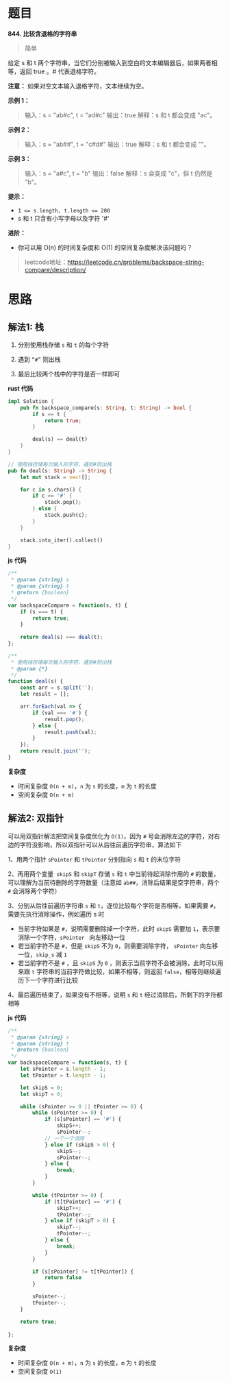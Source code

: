 # 题目
**844. 比较含退格的字符串**
> 简单

给定 s 和 t 两个字符串，当它们分别被输入到空白的文本编辑器后，如果两者相等，返回 true 。# 代表退格字符。

**注意：** 如果对空文本输入退格字符，文本继续为空。

**示例 1：**
>输入：s = "ab#c", t = "ad#c"
>输出：true
>解释：s 和 t 都会变成 "ac"。

**示例 2：**
>输入：s = "ab##", t = "c#d#"
>输出：true
>解释：s 和 t 都会变成 ""。

**示例 3：**
>输入：s = "a#c", t = "b"
>输出：false
>解释：s 会变成 "c"，但 t 仍然是 "b"。



**提示：**
* `1 <= s.length, t.length <= 200`
* s 和 t 只含有小写字母以及字符 '#'

**进阶：**
* 你可以用 O(n) 的时间复杂度和 O(1) 的空间复杂度解决该问题吗？

> leetcode地址：https://leetcode.cn/problems/backspace-string-compare/description/



# 思路

## 解法1: 栈

1. 分别使用栈存储 `s` 和 `t` 的每个字符

2. 遇到 `“#”` 则出栈
3. 最后比较两个栈中的字符是否一样即可



**rust 代码**

```rust
impl Solution {
    pub fn backspace_compare(s: String, t: String) -> bool {
        if s == t {
            return true;
        }

        deal(s) == deal(t)
    }
}

// 使用栈存储每次输入的字符，遇到#则出栈
pub fn deal(s: String) -> String {
    let mut stack = vec![];

    for c in s.chars() {
        if c == '#' {
            stack.pop();
        } else {
            stack.push(c);
        }
    }

    stack.into_iter().collect()
}
```



**js 代码**

```js
/**
 * @param {string} s
 * @param {string} t
 * @return {boolean}
 */
var backspaceCompare = function(s, t) {
    if (s === t) {
        return true;
    }
    
    return deal(s) === deal(t);
};

/**
 * 使用栈存储每次输入的字符，遇到#则出栈
 * @param {*} 
 */
function deal(s) {
    const arr = s.split('');
    let result = [];

    arr.forEach(val => {
        if (val === '#') {
            result.pop(); 
        } else {
            result.push(val);
        }
    });
    return result.join('');
}

```



**复杂度**

* 时间复杂度 `O(n + m)`，`n` 为 `s` 的长度，`m` 为 `t` 的长度
 * 空间复杂度 `O(n + m)`



## 解法2: 双指针

可以用双指针解法把空间复杂度优化为 `O(1)`，因为 `#` 号会消除左边的字符，对右边的字符没影响，所以双指针可以从后往前遍历字符串，算法如下

1、用两个指针 `sPointer` 和 `tPointer` 分别指向 `s` 和 `t` 的末位字符

2、再用两个变量` skipS` 和 `skipT` 存储 `s` 和 `t` 中当前待起消除作用的 `#` 的数量，可以理解为当前待删除的字符数量（注意如 `ab##`，消除后结果是空字符串，两个 `#` 会消除两个字符）

3、分别从后往前遍历字符串 `s` 和 `t`，逐位比较每个字符是否相等，如果需要 `#`，需要先执行消除操作，例如遍历 s 时

* 当前字符如果是 `#`，说明需要删除掉一个字符，此时 `skipS` 需要加 `1`，表示要消除一个字符，`sPointer ` 向左移动一位
* 若当前字符不是 `#`，但是 `skipS` 不为 `0`，则需要消除字符， `sPointer` 向左移一位，`skip_s` 减 `1`
* 若当前字符不是 `#` ，且 `skipS` 为 `0` ，则表示当前字符不会被消除，此时可以用来跟 `t` 字符串的当前字符做比较，如果不相等，则返回 `false`，相等则继续遍历下一个字符进行比较

4、最后遍历结束了，如果没有不相等，说明 `s` 和 `t` 经过消除后，所剩下的字符都相等



**js 代码**

```js
/**
 * @param {string} s
 * @param {string} t
 * @return {boolean}
 */
var backspaceCompare = function(s, t) {
    let sPointer = s.length - 1;
    let tPointer = t.length - 1;

    let skipS = 0;
    let skipT = 0;

    while (sPointer >= 0 || tPointer >= 0) {
        while (sPointer >= 0) {
            if (s[sPointer] == '#') {
                skipS++;
                sPointer--;
            // 一个一个消除  
            } else if (skipS > 0) {
                skipS--;
                sPointer--;
            } else {
                break;
            }
        }

        while (tPointer >= 0) {
            if (t[tPointer] == '#') {
                skipT++;
                tPointer--;
            } else if (skipT > 0) {
                skipT--;
                tPointer--;
            } else {
                break;
            }
        }

        if (s[sPointer] != t[tPointer]) {
            return false
        }

        sPointer--;
        tPointer--;
    }

    return true;
    
};

```



**复杂度**

* 时间复杂度 `O(n + m)`，`n` 为 `s` 的长度，`m` 为 `t` 的长度
* 空间复杂度 `O(1)`

